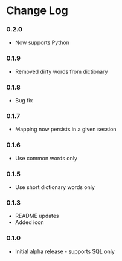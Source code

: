 # Change Log

### 0.2.0
- Now supports Python

### 0.1.9
- Removed dirty words from dictionary

### 0.1.8
- Bug fix

### 0.1.7
- Mapping now persists in a given session

### 0.1.6
- Use common words only

### 0.1.5
- Use short dictionary words only

### 0.1.3
- README updates
- Added icon

### 0.1.0
- Initial alpha release - supports SQL only

